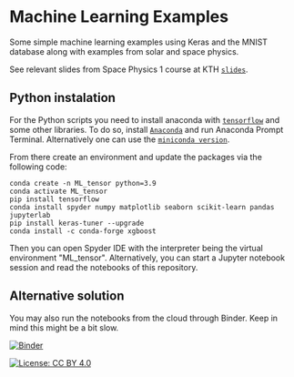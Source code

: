 
# Machine Learning Examples

Some simple machine learning examples using Keras and the MNIST database along with examples from solar and space physics.

See relevant slides from Space Physics 1 course at KTH [`slides`](https://github.com/SavvasRaptis/machine-learning-examples/tree/main/lecture%20slides).
## Python instalation

For the Python scripts you need to install anaconda with [`tensorflow`](https://www.tensorflow.org/) and some other libraries. To do so, install [`Anaconda`](https://docs.anaconda.com/anaconda/install/windows/) and run Anaconda Prompt Terminal. Alternatively one can use the [`miniconda version`](https://docs.conda.io/en/latest/miniconda.html).

From there create an environment and update the packages via the following code:

 ```concole
 conda create -n ML_tensor python=3.9
 conda activate ML_tensor
 pip install tensorflow
 conda install spyder numpy matplotlib seaborn scikit-learn pandas jupyterlab
 pip install keras-tuner --upgrade
 conda install -c conda-forge xgboost
 ```

Then you can open Spyder IDE with the interpreter being the virtual environment "ML_tensor". Alternatively, you can start a Jupyter notebook session and read the notebooks of this repository.

## Alternative solution

You may also run the notebooks from the cloud through Binder. Keep in mind this might be a bit slow. 

[![Binder](https://mybinder.org/badge_logo.svg)](https://mybinder.org/v2/gh/SavvasRaptis/machine-learning-examples/HEAD)

[![License: CC BY 4.0](https://img.shields.io/badge/License-CC%20BY%204.0-lightgrey.svg)](https://creativecommons.org/licenses/by/4.0/)


